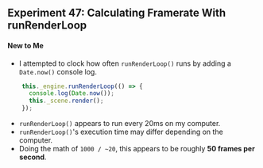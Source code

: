 ## Experiment 47: Calculating Framerate With runRenderLoop

#### New to Me
- I attempted to clock how often `runRenderLoop()` runs by adding a `Date.now()` console log.
```ts
    this._engine.runRenderLoop(() => {
      console.log(Date.now());
      this._scene.render();
    });
```
- `runRenderLoop()` appears to run every 20ms on my computer.
- `runRenderLoop()`'s execution time may differ depending on the computer.
- Doing the math of `1000 / ~20`, this appears to be roughly **50 frames per second**.
